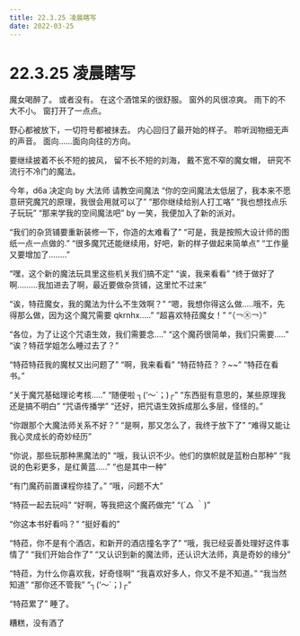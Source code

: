 ```yaml
---
title: 22.3.25 凌晨瞎写
date: 2022-03-25
---
```


# 22.3.25 凌晨瞎写

魔女喝醉了。
或者没有。
在这个酒馆呆的很舒服。
窗外的风很凉爽。
雨下的不大不小。
窗打开了一点点。

野心都被放下，一切符号都被抹去。
内心回归了最开始的样子。
聆听润物细无声的声音。
面向......面向向往的方向。

要继续披着不长不短的披风，
留不长不短的刘海，
戴不宽不窄的魔女帽，
研究不流行不冷门的魔法。

今年，d6a 决定向 by 大法师
请教空间魔法
“你的空间魔法太低层了，我本来不愿意研究魔咒的原理，我很会用就可以了”
“那你继续给别人打工咯”
“我也想找点乐子玩玩”
“那来学我的空间魔法吧”
by 一笑，我便加入了新的派对。

“我们的杂货铺要重新装修一下，你造的太难看了”
“可是，我是按照大设计师的图纸一点一点做的.”
“很多魔咒还能继续用，好吧，新的样子做起来简单点”
“工作量又要增加了........”

“嘿，这个新的魔法玩具里这些机关我们搞不定”
“诶，我来看看”
“终于做好了啊.........我加进去了啊，最近要做杂货铺，这里忙不过来”

“诶，特菈魔女，我的魔法为什么不生效啊？”
“嗯，我想你得这么做.....哦不，先得那么做，因为这个魔咒需要 qkrnhx.....”
“超喜欢特菈魔女！”
“（￢㉨￢）”

“各位，为了让这个咒语生效，我们需要念....”
“这个魔药很简单，我们只需要.....”
“诶？特菈学姐怎么睡过去了？”

“特菈特菈我的魔杖又出问题了”
“啊，我来看看”
“特菈特菈？？~~”
“特菈在看书。”

“关于魔咒基础理论考核.....”
“随便啦 ┐(‘～`；)┌”
“东西挺有意思的，某些原理我还是搞不明白”
“咒语传播学”
“还好，把咒语生效拆成那么多层，怪怪的。”

“你跟那个大魔法师关系不好？”
“是啊，那又怎么了，我终于放下了”
“难得又能让我心灵成长的奇妙经历”

“你说，那些玩那种黑魔法的”
“哦，我认识不少。他们的旗帜就是蓝粉白那种”
“我说的色彩更多，是红黄蓝.....”
“也是其中一种”

“有门魔药前置课程你挂了。”
“哦，问题不大”

“特菈一起去玩吗”
“好啊，等我把这个魔药做完”
“(´△ ｀)”

“你这本书好看吗？”
“挺好看的”

“特菈，你不是有个酒店，和新开的酒店撞名字了”
“哦，我已经妥善处理好这件事情了”
“我们开始合作了”
“又认识到新的魔法师，还认识大法师，真是奇妙的缘分”

“特菈，为什么你喜欢我，好奇怪啊”
“我喜欢好多人，你又不是不知道。”
“我当然知道”
“那你还不管我”
“┐(‘～`；)┌”

“特菈累了”
睡了。

糟糕，没有酒了
